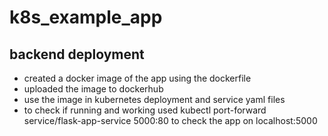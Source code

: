 # k8s_example_app
## backend deployment
  - created a docker image of the app using the dockerfile
  - uploaded the image to dockerhub
  - use the image in kubernetes deployment and service yaml files
  - to check if running and working used kubectl port-forward service/flask-app-service 5000:80 to check the app on localhost:5000
